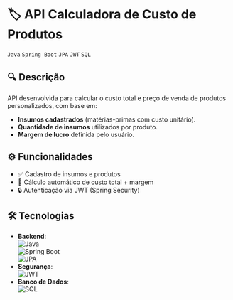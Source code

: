 # 🏷️ API Calculadora de Custo de Produtos  
`Java` `Spring Boot` `JPA` `JWT` `SQL`  

## 🔍 Descrição  
API desenvolvida para calcular o custo total e preço de venda de produtos personalizados, com base em:  
- **Insumos cadastrados** (matérias-primas com custo unitário).  
- **Quantidade de insumos** utilizados por produto.  
- **Margem de lucro** definida pelo usuário.

## ⚙️ Funcionalidades  
- ✅ Cadastro de insumos e produtos  
- 🔢 Cálculo automático de custo total + margem  
- 🔒 Autenticação via JWT (Spring Security)  

## 🛠️ Tecnologias  
- **Backend**:  
  ![Java](https://img.shields.io/badge/Java-17%2B-%23ED8B00?logo=openjdk)  
  ![Spring Boot](https://img.shields.io/badge/Spring_Boot-3.1%2B-%236DB33F?logo=spring)  
  ![JPA](https://img.shields.io/badge/JPA-Hibernate-%2300A98F?logo=hibernate)  
- **Segurança**:  
  ![JWT](https://img.shields.io/badge/JWT-Auth0-%23000000?logo=jsonwebtokens)  
- **Banco de Dados**:  
  ![SQL](https://img.shields.io/badge/PostgreSQL-%234479A1?logo=postgresql)  
